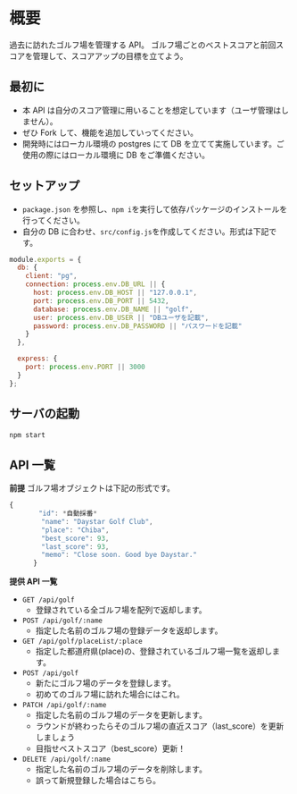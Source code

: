 # 概要

過去に訪れたゴルフ場を管理する API。
ゴルフ場ごとのベストスコアと前回スコアを管理して、スコアアップの目標を立てよう。

## 最初に

- 本 API は自分のスコア管理に用いることを想定しています（ユーザ管理はしません）。
- ぜひ Fork して、機能を追加していってください。
- 開発時にはローカル環境の postgres にて DB を立てて実施しています。ご使用の際にはローカル環境に DB をご準備ください。

## セットアップ

- `package.json` を参照し、`npm i`を実行して依存パッケージのインストールを行ってください。
- 自分の DB に合わせ、`src/config.js`を作成してください。形式は下記です。

```js
module.exports = {
  db: {
    client: "pg",
    connection: process.env.DB_URL || {
      host: process.env.DB_HOST || "127.0.0.1",
      port: process.env.DB_PORT || 5432,
      database: process.env.DB_NAME || "golf",
      user: process.env.DB_USER || "DBユーザを記載",
      password: process.env.DB_PASSWORD || "パスワードを記載"
    }
  },

  express: {
    port: process.env.PORT || 3000
  }
};
```

## サーバの起動

```js
npm start
```

## API 一覧

**前提**
ゴルフ場オブジェクトは下記の形式です。

```js
{
    　　"id": *自動採番*
        "name": "Daystar Golf Club",
        "place": "Chiba",
        "best_score": 93,
        "last_score": 93,
        "memo": "Close soon. Good bye Daystar."
      }
```

**提供 API 一覧**

- `GET /api/golf`
  - 登録されている全ゴルフ場を配列で返却します。
- `POST /api/golf/:name`
  - 指定した名前のゴルフ場の登録データを返却します。
- `GET /api/golf/placeList/:place`
  - 指定した都道府県(place)の、登録されているゴルフ場一覧を返却します。
- `POST /api/golf`
  - 新たにゴルフ場のデータを登録します。
  - 初めてのゴルフ場に訪れた場合にはこれ。
- `PATCH /api/golf/:name`
  - 指定した名前のゴルフ場のデータを更新します。
  - ラウンドが終わったらそのゴルフ場の直近スコア（last_score）を更新しましょう
  - 目指せベストスコア（best_score）更新！
- `DELETE /api/golf/:name`
  - 指定した名前のゴルフ場のデータを削除します。
  - 誤って新規登録した場合はこちら。
